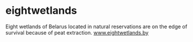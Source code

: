 # eightwetlands
Eight wetlands of Belarus located in natural reservations are on the edge of survival because of peat extraction. www.eightwetlands.by
